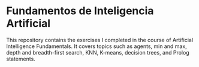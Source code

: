 # Fundamentos de Inteligencia Artificial

This repository contains the exercises I completed in the course of Artificial Intelligence Fundamentals. It covers topics such as agents, min and max, depth and breadth-first search, KNN, K-means, decision trees, and Prolog statements.
